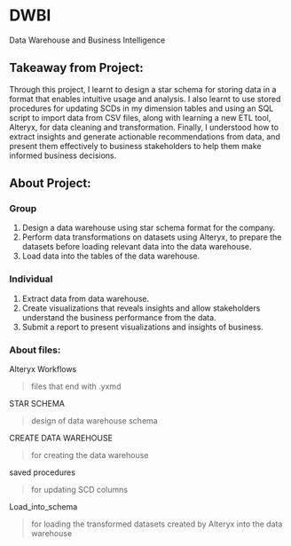 # DWBI
Data Warehouse and Business Intelligence

## Takeaway from Project:
Through this project, I learnt to design a star schema for storing data in a format that enables intuitive usage and analysis. I also learnt to use stored procedures for updating SCDs in my dimension tables and using an SQL script to import data from CSV files, along with learning a new ETL tool, Alteryx, for data cleaning and transformation. Finally, I understood how to extract insights and generate actionable recommendations from data, and present them effectively to business stakeholders to help them make informed business decisions.

## About Project:
### Group
1. Design a data warehouse using star schema format for the company.
2. Perform data transformations on datasets using Alteryx, to prepare the datasets before loading relevant data into the data warehouse.
3. Load data into the tables of the data warehouse.

### Individual
1. Extract data from data warehouse.
2. Create visualizations that reveals insights and allow stakeholders understand the business performance from the data.
3. Submit a report to present visualizations and insights of business.

### About files:
Alteryx Workflows
> files that end with .yxmd

STAR SCHEMA
> design of data warehouse schema
> 
CREATE DATA WAREHOUSE
> for creating the data warehouse

saved procedures
> for updating SCD columns

Load_into_schema
> for loading the transformed datasets created by Alteryx into the data warehouse
